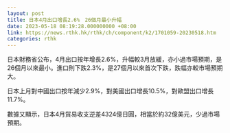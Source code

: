 ```yaml
---
layout: post
title: 日本4月出口增長2.6%　26個月最小升幅
date: 2023-05-18 08:19:28.000000000 +08:00
link: https://news.rthk.hk/rthk/ch/component/k2/1701059-20230518.htm
categories: rthk
---
```


日本財務省公布，4月出口按年增長2.6%，升幅較3月放緩，亦小過市場預期，是26個月以來最小。進口則下跌2.3%，是27個月以來首次下跌，跌幅亦較市場預期大。

日本上月對中國出口按年減少2.9%，對美國出口增長10.5%，對歐盟出口增長11.7%。

數據又顯示，日本4月貿易收支逆差4324億日圓，相當於約32億美元，少過市場預期。
